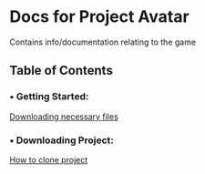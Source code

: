 # Docs for Project Avatar
Contains info/documentation relating to the game

## Table of Contents

### • Getting Started:
[Downloading necessary files](https://github.com/mtsac-cs/Project-Avatar/blob/main/Docs/Getting%20Started.md)

### • Downloading Project:
[How to clone project](https://github.com/mtsac-cs/Project-Avatar/blob/main/Docs/How%20to%20clone%20project.md)
